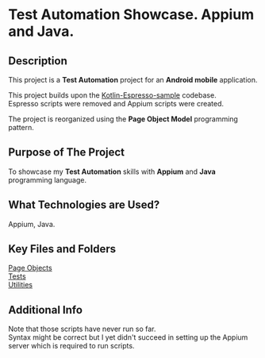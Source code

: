 # Test Automation Showcase. Appium and Java.

## Description
This project is a **Test Automation** project for an **Android mobile** application.   

This project builds upon the [Kotlin-Espresso-sample](https://github.com/pot8os/Kotlin-Espresso-sample) codebase.  
Espresso scripts were removed and Appium scripts were created.

The project is reorganized using the **Page Object Model** programming pattern.

## Purpose of The Project
To showcase my **Test Automation** skills with **Appium** and **Java** programming language.

## What Technologies are Used?
Appium, Java.

## Key Files and Folders
[Page Objects](https://github.com/nick-demidenko/Showcase-ofMobile-TestAutomation-with-Appium/tree/97cd5655ba07953ea259f1360e6b781b2f5875e2/app/src/androidTest/kotlin/net/pot8os/kotlintestsample/pageObjects)  
[Tests](https://github.com/nick-demidenko/Showcase-ofMobile-TestAutomation-with-Appium/tree/97cd5655ba07953ea259f1360e6b781b2f5875e2/app/src/androidTest/kotlin/net/pot8os/kotlintestsample/tests)  
[Utilities](https://github.com/nick-demidenko/Showcase-ofMobile-TestAutomation-with-Appium/tree/97cd5655ba07953ea259f1360e6b781b2f5875e2/app/src/androidTest/kotlin/net/pot8os/kotlintestsample/utilities)  

## Additional Info
Note that those scripts have never run so far.  
Syntax might be correct but I yet didn't succeed in setting up the Appium server which is required to run scripts.

